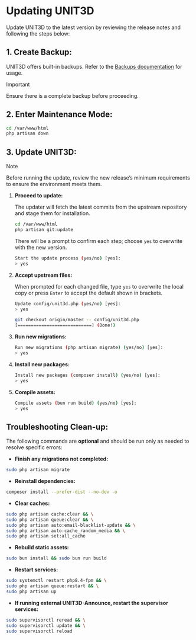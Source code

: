 # Updating UNIT3D

Update UNIT3D to the latest version by reviewing the release notes and following the steps below:

## 1. Create Backup:

UNIT3D offers built-in backups. Refer to the [Backups documentation](/book/src/backups.md) for usage.

> [!IMPORTANT]
> Ensure there is a complete backup before proceeding.

## 2. Enter Maintenance Mode:

```bash
cd /var/www/html
php artisan down
```

## 3. Update UNIT3D:

> [!NOTE]
> Before running the update, review the new release’s minimum requirements to ensure the environment meets them.

1. **Proceed to update:**  

   The updater will fetch the latest commits from the upstream repository and stage them for installation.

   ```bash
   cd /var/www/html
   php artisan git:update
   ```

   There will be a prompt to confirm each step; choose `yes` to overwrite with the new version.

   ```bash
   Start the update process (yes/no) [yes]:
   > yes
   ```

2. **Accept upstream files:**  

   When prompted for each changed file, type `yes` to overwrite the local copy or press `Enter` to accept the default shown in brackets.

   ```bash
   Update config/unit3d.php (yes/no) [yes]:
   > yes

   git checkout origin/master -- config/unit3d.php
   [============================] (Done!)
   ```

3. **Run new migrations:**

   ```bash
   Run new migrations (php artisan migrate) (yes/no) [yes]:
   > yes
   ```

4. **Install new packages:**

   ```bash
   Install new packages (composer install) (yes/no) [yes]:
   > yes
   ```

5. **Compile assets:**

   ```bash
   Compile assets (bun run build) (yes/no) [yes]:
   > yes
   ```

## Troubleshooting Clean-up:

The following commands are **optional** and should be run only as needed to resolve specific errors:

- **Finish any migrations not completed:**

```bash
sudo php artisan migrate
```

- **Reinstall dependencies:**

```bash
composer install --prefer-dist --no-dev -o
```

- **Clear caches:**

```bash
sudo php artisan cache:clear && \
sudo php artisan queue:clear && \
sudo php artisan auto:email-blacklist-update && \
sudo php artisan auto:cache_random_media && \
sudo php artisan set:all_cache
```

- **Rebuild static assets:**

```bash
sudo bun install && sudo bun run build
```

- **Restart services:**

```bash
sudo systemctl restart php8.4-fpm && \
sudo php artisan queue:restart && \
sudo php artisan up
```

- **If running external UNIT3D-Announce, restart the supervisor services:**

```bash
sudo supervisorctl reread && \
sudo supervisorctl update && \
sudo supervisorctl reload
```
